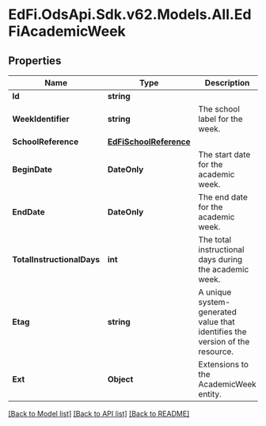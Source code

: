 # EdFi.OdsApi.Sdk.v62.Models.All.EdFiAcademicWeek

## Properties

Name | Type | Description | Notes
------------ | ------------- | ------------- | -------------
**Id** | **string** |  | [optional] 
**WeekIdentifier** | **string** | The school label for the week. | 
**SchoolReference** | [**EdFiSchoolReference**](EdFiSchoolReference.md) |  | 
**BeginDate** | **DateOnly** | The start date for the academic week. | 
**EndDate** | **DateOnly** | The end date for the academic week. | 
**TotalInstructionalDays** | **int** | The total instructional days during the academic week. | 
**Etag** | **string** | A unique system-generated value that identifies the version of the resource. | [optional] 
**Ext** | **Object** | Extensions to the AcademicWeek entity. | [optional] 

[[Back to Model list]](../README.md#documentation-for-models) [[Back to API list]](../README.md#documentation-for-api-endpoints) [[Back to README]](../README.md)


